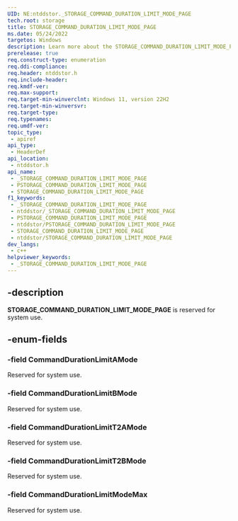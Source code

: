 ```yaml
---
UID: NE:ntddstor._STORAGE_COMMAND_DURATION_LIMIT_MODE_PAGE
tech.root: storage
title: STORAGE_COMMAND_DURATION_LIMIT_MODE_PAGE
ms.date: 05/24/2022
targetos: Windows
description: Learn more about the STORAGE_COMMAND_DURATION_LIMIT_MODE_PAGE enumeration.
prerelease: true
req.construct-type: enumeration
req.ddi-compliance: 
req.header: ntddstor.h
req.include-header: 
req.kmdf-ver: 
req.max-support: 
req.target-min-winverclnt: Windows 11, version 22H2
req.target-min-winversvr: 
req.target-type: 
req.typenames: 
req.umdf-ver: 
topic_type:
 - apiref
api_type:
 - HeaderDef
api_location:
 - ntddstor.h
api_name:
 - _STORAGE_COMMAND_DURATION_LIMIT_MODE_PAGE
 - PSTORAGE_COMMAND_DURATION_LIMIT_MODE_PAGE
 - STORAGE_COMMAND_DURATION_LIMIT_MODE_PAGE
f1_keywords:
 - _STORAGE_COMMAND_DURATION_LIMIT_MODE_PAGE
 - ntddstor/_STORAGE_COMMAND_DURATION_LIMIT_MODE_PAGE
 - PSTORAGE_COMMAND_DURATION_LIMIT_MODE_PAGE
 - ntddstor/PSTORAGE_COMMAND_DURATION_LIMIT_MODE_PAGE
 - STORAGE_COMMAND_DURATION_LIMIT_MODE_PAGE
 - ntddstor/STORAGE_COMMAND_DURATION_LIMIT_MODE_PAGE
dev_langs:
 - c++
helpviewer_keywords:
 - _STORAGE_COMMAND_DURATION_LIMIT_MODE_PAGE
---
```


## -description

**STORAGE_COMMAND_DURATION_LIMIT_MODE_PAGE** is reserved for system use.

## -enum-fields

### -field CommandDurationLimitAMode

Reserved for system use.

### -field CommandDurationLimitBMode

Reserved for system use.

### -field CommandDurationLimitT2AMode

Reserved for system use.

### -field CommandDurationLimitT2BMode

Reserved for system use.

### -field CommandDurationLimitModeMax

Reserved for system use.
